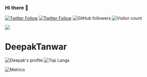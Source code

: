 ### Hi there 👋

[![Twitter Follow](https://img.shields.io/mastodon/follow/109273683071196226?domain=https%3A%2F%2Fgenomic.social&style=social)](https://genomic.social/@dktanwar)
[![Twitter Follow](https://img.shields.io/twitter/follow/d_k_tanwar?label=Follow)](https://twitter.com/intent/follow?screen_name=d_k_tanwar)
![GitHub followers](https://img.shields.io/github/followers/dktanwar?label=Follow&style=social)
![Visitor count](https://shields-io-visitor-counter.herokuapp.com/badge?page=dktanwar.dktanwar)

[![](https://github-readme-stats.vercel.app/api?username=dktanwar&hide_rank=true&count_private=true)]()


<!--
**dktanwar/dktanwar** is a ✨ _special_ ✨ repository because its `README.md` (this file) appears on your GitHub profile.

Here are some ideas to get you started:

- 🔭 I’m currently working on ...
- 🌱 I’m currently learning ...
- 👯 I’m looking to collaborate on ...
- 🤔 I’m looking for help with ...
- 💬 Ask me about ...
- 📫 How to reach me: ...
- 😄 Pronouns: ...
- ⚡ Fun fact: ...




<a href="https://mentorfirst.org" target="_blank" style="display: block; width: 25%; margin: auto;">
    <img
        alt="#MentorFirst Logo"
        src="https://assets.pledge.mentorfirst.org/logo/mentoring_notext@2x.png"
        style="border: 0px;"
        border="0"
    />
</a>

-->


# DeepakTanwar
![Deepak's profile](https://github-readme-stats.vercel.app/api?username=dktanwar&show_icons=true&count_private=true&hide=stars&include_all_commits=true&theme=dracula)
![Top Langs](https://github-readme-stats.vercel.app/api/top-langs/?username=dktanwar&layout=compact&theme=dracula)

![Metrics](https://github.com/dktanwar/dktanwar/blob/master/github-metrics.svg)
